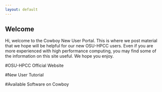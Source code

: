 ```yaml
---
layout: default
---
```


Welcome
-------

Hi, welcome to the Cowboy New User Portal. This is where we post material that we hope will be helpful for our new OSU-HPCC users. Even if you are more experienced with high performance computing, you may find some of the information on this site useful. We hope you enjoy.


#OSU-HPCC Official Website

#New User Tutorial

#Available Software on Cowboy

